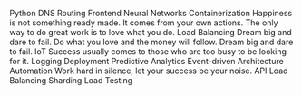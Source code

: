 Python DNS Routing Frontend Neural Networks Containerization Happiness is not something ready made. It comes from your own actions. The only way to do great work is to love what you do. Load Balancing Dream big and dare to fail. Do what you love and the money will follow.
Dream big and dare to fail. IoT Success usually comes to those who are too busy to be looking for it. Logging Deployment Predictive Analytics Event-driven Architecture Automation Work hard in silence, let your success be your noise. API Load Balancing Sharding Load Testing
